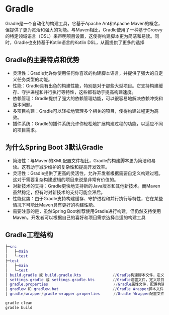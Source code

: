 # Gradle

Gradle是一个自动化的构建工具，它基于Apache Ant和Apache Maven的概念，但提供了更为灵活和强大的功能。与Maven相比，Gradle使用了一种基于Groovy的特定领域语言（DSL）来声明项目设置，这使得构建脚本更为简洁和易读。同时，Gradle也支持基于Kotlin语言的Kotlin DSL，从而提供了更多的选择



## Gradle的主要特点和优势

- 灵活性：Gradle允许你使用任何你喜欢的构建脚本语言，并提供了强大的自定义任务类型的功能。
- 性能：Gradle具有出色的构建性能，特别是对于那些大型项目。它支持构建缓存、守护进程和并行执行等特性，这些都有助于提高构建速度。
- 依赖管理：Gradle提供了强大的依赖管理功能，可以很容易地解决依赖冲突和版本问题。
- 多项目构建：Gradle可以轻松地管理多个相关的项目，使得构建过程更为高效。
- 插件系统：Gradle的插件系统允许你轻松地扩展构建过程的功能，以适应不同的项目需求。



## 为什么Spring Boot 3默认Gradle

- 简洁性：与Maven的XML配置文件相比，Gradle的构建脚本更为简洁和易读。这有助于减少维护的复杂性和提高开发效率。
- 灵活性：Gradle提供了更高的灵活性，允许开发者根据需要自定义构建过程。这对于需要复杂构建逻辑的项目来说是非常有价值的。
- 对新技术的支持：Gradle更快地支持新的Java版本和其他新技术。而Maven虽然稳定，但有时对新技术的支持可能会滞后。
- 性能优势：由于Gradle支持构建缓存、守护进程和并行执行等特性，它在某些情况下可能比Maven具有更好的构建性能。
- 需要注意的是，虽然Spring Boot推荐使用Gradle进行构建，但仍然支持使用Maven。开发者可以根据自己的喜好和项目需求选择合适的构建工具



## Gradle工程结构

```lua
├─src
│   ├─main
│   └─test
├─test
│   ├─main
│   └─test 
│ build.gradle 或 build.gradle.kts              //Gradle构建脚本文件，定义项目的构建逻辑、配置、依赖关系等。
│ settings.gradle 或 settings.gradle.kts        //Gradle设置文件，定义项目的根目录、子项目等。
│ gradle.properties                             //Gradle属性文件，配置构建过程中的属性，如JVM参数、项目版本等。
│ gradlew 和 gradlew.bat                        //Gradle Wrapper脚本文件，用于确保团队成员使用相同版本的Gradle。
│ gradle/wrapper/gradle-wrapper.properties      //Gradle Wrapper配置文件，指定Gradle版本和下载地址。
```

```bash
gradle clean
gradle build
```

